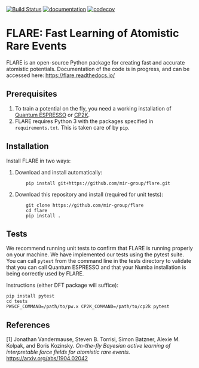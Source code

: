 [![Build Status](https://travis-ci.org/mir-group/flare.svg?branch=master)](https://travis-ci.org/mir-group/flare) [![documentation](https://readthedocs.org/projects/flare/badge/?version=latest)](https://readthedocs.org/projects/flare) [![codecov](https://codecov.io/gh/mir-group/flare/branch/master/graph/badge.svg)](https://codecov.io/gh/mir-group/flare)

# FLARE: Fast Learning of Atomistic Rare Events

FLARE is an open-source Python package for creating fast and accurate atomistic potentials. Documentation of the code is in progress, and can be accessed here: https://flare.readthedocs.io/


## Prerequisites
1. To train a potential on the fly, you need a working installation of [Quantum ESPRESSO](https://www.quantum-espresso.org) or [CP2K](https://www.cp2k.org).
2. FLARE requires Python 3 with the packages specified in `requirements.txt`. This is taken care of by `pip`.

## Installation
Install FLARE in two ways:
1. Download and install automatically:
    ```
        pip install git+https://github.com/mir-group/flare.git
    ```
2. Download this repository and install (required for unit tests):
    ```
        git clone https://github.com/mir-group/flare
        cd flare
        pip install .
    ```


## Tests
We recommend running unit tests to confirm that FLARE is running properly on your machine. We have implemented our tests using the pytest suite. You can call `pytest` from the command line in the tests directory to validate that you can call Quantum ESPRESSO and that your Numba installation is being correctly used by FLARE.

Instructions (either DFT package will suffice):
```
pip install pytest
cd tests
PWSCF_COMMAND=/path/to/pw.x CP2K_COMMAND=/path/to/cp2k pytest
```

## References
[1] Jonathan Vandermause, Steven B. Torrisi, Simon Batzner, Alexie M. Kolpak, and Boris Kozinsky. *On-the-fly Bayesian active learning of interpretable force fields for atomistic rare events.* https://arxiv.org/abs/1904.02042
